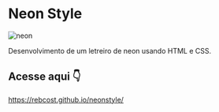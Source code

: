 # Neon Style

![neon](https://img.freepik.com/vetores-gratis/neon-somos-sinal-aberto_23-2148867356.jpg?size=626&ext=jpg)



Desenvolvimento de um letreiro de neon usando HTML e CSS.



## Acesse aqui 👇

https://rebcost.github.io/neonstyle/
